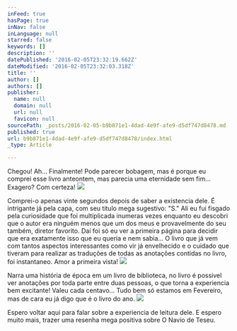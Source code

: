 ```yaml
---
inFeed: true
hasPage: true
inNav: false
inLanguage: null
starred: false
keywords: []
description: ''
datePublished: '2016-02-05T23:32:19.662Z'
dateModified: '2016-02-05T23:32:03.318Z'
title: ''
author: []
authors: []
publisher:
  name: null
  domain: null
  url: null
  favicon: null
sourcePath: _posts/2016-02-05-b9b871e1-4dad-4e9f-afe9-d5df747d8478.md
published: true
url: b9b871e1-4dad-4e9f-afe9-d5df747d8478/index.html
_type: Article

---
```

Chegou! Ah... Finalmente! Pode parecer bobagem, mas é porque eu comprei esse livro anteontem, mas parecia uma eternidade sem fim... Exagero? Com certeza! ![](https://the-grid-user-content.s3-us-west-2.amazonaws.com/54a1482b-039c-44c8-8e08-7b015e63b502.jpg)

Comprei-o apenas vinte segundos depois de saber a existencia dele. É intrigante já pela capa, com seu titulo mega sugestivo: "S." Ali eu fui fisgado pela curiosidade que foi multiplicada inumeras vezes enquanto eu descobri que o autor era ninguém menos que um dos meus e provavelmente do seu também, diretor favorito. Daí foi só eu ver a primeira página para decidir que era exatamente isso que eu queria e nem sabia... O livro que já vem com tantos aspectos interessantes como vir já envelhecido e o cuidado que tiveram para realizar as traduções de todas as anotações contidas no livro, foi instantaneo. Amor a primeira vista!
![](https://the-grid-user-content.s3-us-west-2.amazonaws.com/a0b8ddaf-2da8-4e5b-a17e-58bf22415812.jpg)

Narra uma história de época em um livro de biblioteca, no livro é possivel ver anotações por toda parte entre duas pessoas, o que torna a experiencia bem excitante! Valeu cada centavo... Tudo bem só estamos em Fevereiro, mas de cara eu já digo que é o livro do ano.
![](https://the-grid-user-content.s3-us-west-2.amazonaws.com/76a6c8bc-bc85-4ea2-85e1-2e67fab596a3.jpg)

Espero voltar aqui para falar sobre a experiencia de leitura dele. E espero muito mais, trazer uma resenha mega positiva sobre O Navio de Teseu.